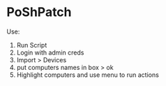 # PoShPatch
Use:
  1. Run Script
  2. Login with admin creds
  3. Import > Devices
  4. put computers names in box > ok
  5. Highlight computers and use menu to run actions
